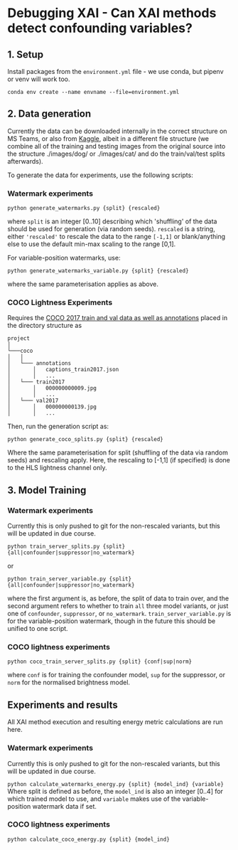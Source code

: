 # Debugging XAI - Can XAI methods detect confounding variables?

## 1. Setup
Install packages from the ``environment.yml`` file - we use conda, but pipenv or venv will work too.

``
conda env create --name envname --file=environment.yml
``

## 2. Data generation
Currently the data can be downloaded internally in the correct structure on MS Teams, or also from [Kaggle](https://www.kaggle.com/datasets/tongpython/cat-and-dog), albeit in a different file structure (we combine all of the training and testing images from the original source into the structure ./images/dog/ or ./images/cat/ and do the train/val/test splits afterwards). 

To generate the data for experiments, use the following scripts:

### Watermark experiments
``
python generate_watermarks.py {split} {rescaled} 
``

where ``split`` is an integer [0..10] describing which 'shuffling' of the data should be used for generation (via random seeds). ``rescaled`` is a string, either ``'rescaled'`` to rescale the data to the range ``[-1,1]`` or blank/anything else to use the default min-max scaling to the range [0,1].

For variable-position watermarks, use:

``
python generate_watermarks_variable.py {split} {rescaled} 
``

where the same parameterisation applies as above.

### COCO Lightness Experiments
Requires the [COCO 2017 train and val data as well as annotations](https://cocodataset.org/#download) placed in the directory structure as 

```
project  
│
└───coco
│   │
│   └─── annotations
│       │   captions_train2017.json
│       │   ...
│   └─── train2017
│       │   000000000009.jpg
│       │   ...
│   └─── val2017
│       │   000000000139.jpg
│       │   ...

```

Then, run the generation script as:

``
python generate_coco_splits.py {split} {rescaled} 
``

Where the same parameterisation for split (shuffling of the data via random seeds) and rescaling apply. Here, the rescaling to [-1,1] (if specified) is done to the HLS lightness channel only.

## 3. Model Training

### Watermark experiments 
Currently this is only pushed to git for the non-rescaled variants, but this will be updated in due course.

``
python train_server_splits.py {split} {all|confounder|suppressor|no_watermark} 
``

or 

``
python train_server_variable.py {split} {all|confounder|suppressor|no_watermark} 
``

where the first argument is, as before, the split of data to train over, and the second argument refers to whether to train ``all`` three model variants, or just one of ``confounder``, ``suppressor``, or ``no_watermark``. ``train_server_variable.py`` is for the variable-position watermark, though in the future this should be unified to one script.

### COCO lightness experiments

``
python coco_train_server_splits.py {split} {conf|sup|norm} 
``

where ``conf`` is for training the confounder model, ``sup`` for the suppressor, or ``norm`` for the normalised brightness model.

## Experiments and results
All XAI method execution and resulting energy metric calculations are run here.

### Watermark experiments
Currently this is only pushed to git for the non-rescaled variants, but this will be updated in due course.

``
python calculate_watermarks_energy.py {split} {model_ind} {variable}  
``
Where split is defined as before, the ``model_ind`` is also an integer [0..4] for which trained model to use, and ``variable`` makes use of the variable-position watermark data if set.

### COCO lightness experiments

``
python calculate_coco_energy.py {split} {model_ind}
``
